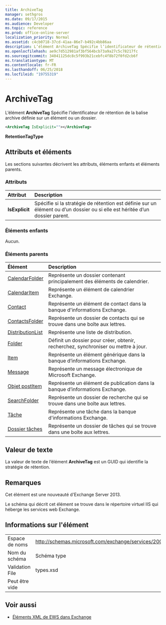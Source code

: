 ```yaml
---
title: ArchiveTag
manager: sethgros
ms.date: 09/17/2015
ms.audience: Developer
ms.topic: reference
ms.prod: office-online-server
localization_priority: Normal
ms.assetid: c4cb0718-37cd-41aa-86e7-b492c4bb86aa
description: L’élément ArchiveTag Spécifie l’identificateur de rétention de la balise archive définie sur un élément ou un dossier.
ms.openlocfilehash: ae9c7d512981af3bf564bcb73a9a27c5c78217fc
ms.sourcegitcommit: 34041125dc8c5f993b21cebfc4f8b72f0fd2cb6f
ms.translationtype: MT
ms.contentlocale: fr-FR
ms.lasthandoff: 06/25/2018
ms.locfileid: "19755319"
---
```

# <a name="archivetag"></a>ArchiveTag

L’élément **ArchiveTag** Spécifie l’identificateur de rétention de la balise archive définie sur un élément ou un dossier. 
  
```XML
<ArchiveTag IsExplicit=""></ArchiveTag>
```

 **RetentionTagType**
## <a name="attributes-and-elements"></a>Attributs et éléments

Les sections suivantes décrivent les attributs, éléments enfants et éléments parents.
  
### <a name="attributes"></a>Attributs

|**Attribut**|**Description**|
|:-----|:-----|
|**IsExplicit** <br/> |Spécifie si la stratégie de rétention est définie sur un élément ou d’un dossier ou si elle est héritée d’un dossier parent.  <br/> |
   
### <a name="child-elements"></a>Éléments enfants

Aucun.
  
### <a name="parent-elements"></a>Éléments parents

|**Élément**|**Description**|
|:-----|:-----|
|[CalendarFolder](calendarfolder.md) <br/> |Représente un dossier contenant principalement des éléments de calendrier.  <br/> |
|[CalendarItem](calendaritem.md) <br/> |Représente un élément de calendrier Exchange.  <br/> |
|[Contact](contact.md) <br/> |Représente un élément de contact dans la banque d'informations Exchange.  <br/> |
|[ContactsFolder](contactsfolder.md) <br/> |Représente un dossier de contacts qui se trouve dans une boîte aux lettres.  <br/> |
|[DistributionList](distributionlist.md) <br/> |Représente une liste de distribution.  <br/> |
|[Folder](folder.md) <br/> |Définit un dossier pour créer, obtenir, recherchez, synchroniser ou mettre à jour.  <br/> |
|[Item](item.md) <br/> |Représente un élément générique dans la banque d’informations Exchange.  <br/> |
|[Message](message-ex15websvcsotherref.md) <br/> |Représente un message électronique de Microsoft Exchange.  <br/> |
|[Objet postItem](postitem.md) <br/> |Représente un élément de publication dans la banque d’informations Exchange.  <br/> |
|[SearchFolder](searchfolder.md) <br/> |Représente un dossier de recherche qui se trouve dans une boîte aux lettres.  <br/> |
|[Tâche](task.md) <br/> |Représente une tâche dans la banque d'informations Exchange.  <br/> |
|[Dossier tâches](tasksfolder.md) <br/> |Représente un dossier de tâches qui se trouve dans une boîte aux lettres.  <br/> |
   
## <a name="text-value"></a>Valeur de texte

La valeur de texte de l’élément **ArchiveTag** est un GUID qui identifie la stratégie de rétention. 
  
## <a name="remarks"></a>Remarques

Cet élément est une nouveauté d'Exchange Server 2013.
  
Le schéma qui décrit cet élément se trouve dans le répertoire virtuel IIS qui héberge les services web Exchange.
  
## <a name="element-information"></a>Informations sur l'élément

|||
|:-----|:-----|
|Espace de noms  <br/> |http://schemas.microsoft.com/exchange/services/2006/types  <br/> |
|Nom du schéma  <br/> |Schéma type  <br/> |
|Validation File  <br/> |types.xsd  <br/> |
|Peut être vide  <br/> ||
   
## <a name="see-also"></a>Voir aussi

- [Éléments XML de EWS dans Exchange](ews-xml-elements-in-exchange.md)

